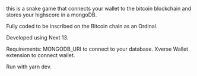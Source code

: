 this is a snake game that connects your wallet to the bitcoin blockchain and stores your highscore in a mongoDB.

Fully coded to be inscribed on the Bitcoin chain as an Ordinal.

Developed using Next 13. 

Requirements: 
MONGODB_URI to connect to your database.
Xverse Wallet extension to connect wallet.

Run with	yarn dev.
